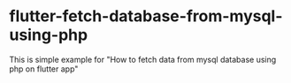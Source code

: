 # flutter-fetch-database-from-mysql-using-php
This is simple example for "How to fetch data from mysql database using php on flutter app"
